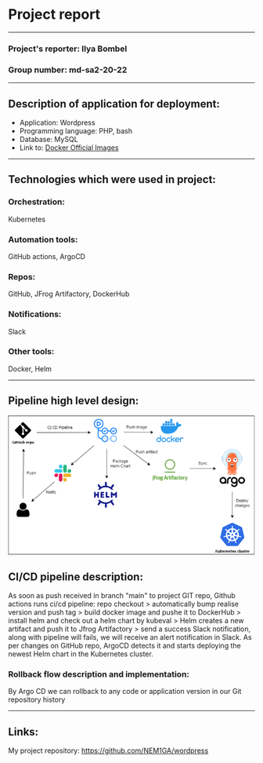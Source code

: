# Project report
---
### Project's reporter: Ilya Bombel
### Group number: md-sa2-20-22
---

## Description of application for deployment:
- Application: Wordpress
- Programming language: PHP, bash
- Database: MySQL
- Link to: [Docker Official Images](https://github.com/docker-library/wordpress)
---

## Technologies which were used in project:

### Orchestration: 
Kubernetes

### Automation tools:
GitHub actions, ArgoCD

### Repos:
GitHub, JFrog Artifactory, DockerHub

### Notifications:
Slack

### Other tools:
Docker, Helm

---
## Pipeline high level design:
![diagr.png](./diagr.png)

## CI/CD pipeline description:
As soon as push received in branch "main" to project GIT repo, Github actions runs ci/cd pipeline: repo checkout > automatically bump realise version and push tag > build docker image and pushe it to DockerHub > install helm and check out a helm chart by kubeval >  Helm creates a new artifact and push it to Jfrog Artifactory > send a success Slack notification, along with pipeline will fails, we will receive an alert notification in Slack.
As per changes on GitHub repo, ArgoCD detects it and starts deploying the newest Helm chart in the Kubernetes cluster.

### Rollback flow description and implementation:
By Argo CD we can rollback to any code or application version in our Git repository history

---

## Links:
My project repository: https://github.com/NEM1GA/wordpress